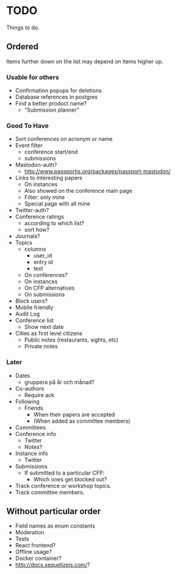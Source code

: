# TODO

Things to do.

## Ordered

Items further down on the list may depend on items higher up.

### Usable for others

* Confirmation popups for deletions
* Database references in postgres
* Find a better product name?
  * "Submission planner"

### Good To Have

* Sort conferences on acronym or name
* Event filter
  * conference start/end
  * submissions
* Mastodon-auth?
  * http://www.passportjs.org/packages/passport-mastodon/
* Links to interesting papers
  * On instances
  * Also showed on the conference main page
  * Filter: only mine
  * Special page with all mine
* Twitter-auth?
* Conference ratings
  * according to which list?
  * sort how?
* Journals?
* Topics
  * columns
    * user_id
    * entry id
    * text
  * On conferences?
  * On instances
  * On CFP alternatives
  * On submissions
* Block users?
* Mobile friendly
* Audit Log
* Conference list
  * Show next date
* Cities as first level citizens
  * Public notes (restaurants, sights, etc)
  * Private notes

### Later

* Dates
  * gruppera på år och månad?
* Co-authors
  * Require ack
* Following
  * Friends
    * When their papers are accepted
    * (When added as committee members)
* Committees
* Conference info
  * Twitter
  * Notes?
* Instance info
  * Twitter
* Submissions
  * If submitted to a particular CFP:
    * Which ones get blocked out?
* Track conference or workshop topics.
* Track committee members.

## Without particular order

* Field names as enum constants
* Moderation
* Tests
* React frontend?
* Offline usage?
* Docker container?
* http://docs.sequelizejs.com/?
